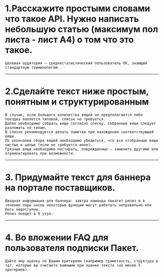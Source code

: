 # 1.Расскажите простыми словами что такое API. Нужно написать небольшую статью (максимум пол листа - лист А4) о том что это такое. 
	Целевая аудитория – среднестатистический пользователь ПК, знающий стандартную терминологию.
 
___ 
# 2.Сделайте текст ниже простым, понятным и структурированным

	В случае, если большого количества вещей не предполагается либо поездка является типовой, список не требуется. 
	Далее необходимо собрать вещи согласно списку. Собранные вещи следует разложить по типам. 
	В списке рекомендуется делать пометки при нахождении соответствующей вещи. 
	По окончании сбора вещей необходимо убедиться, что все отобранные вещи чистые и целые (если не требуется иное). 
	Грязные вещи необходимо постирать, поврежденные – заменить другими или отремонтировать при возможности.
___
# 3. Придумайте текст для баннера на портале поставщиков. 
	Вводная информация для баннера: завтра команда покатит релиз и в течение пары часов некоторые функции могут работать неправильно или быть недоступны. 
	Релиз поедет в 9 утра.
___
# 4. Во вложении FAQ для пользователя подписки Пакет. 
	Дайте ему оценку по Вашим критериям (например грамотность, структура и тд), которые вы считаете важными при оценке текста (не менее 5 критериев).
